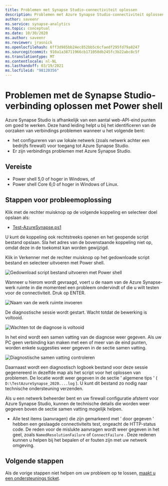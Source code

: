 ```yaml
---
title: Problemen met Synapse Studio-connectiviteit oplossen
description: Problemen met Azure Synapse Studio-connectiviteit oplossen met Power shell
author: saveenr
ms.service: synapse-analytics
ms.topic: conceptual
ms.date: 10/30/2020
ms.author: saveenr
ms.reviewer: jrasnick
ms.openlocfilehash: 6ff3d985bb24ec852bb5c6cfaedf295fd79a8247
ms.sourcegitcommit: 910a1a38711966cb171050db245fc3b22abc8c5f
ms.translationtype: MT
ms.contentlocale: nl-NL
ms.lasthandoff: 03/19/2021
ms.locfileid: "98120356"
---
```

# <a name="troubleshoot-synapse-studio-connectivity-with-powershell"></a>Problemen met de Synapse Studio-verbinding oplossen met Power shell

Azure Synapse Studio is afhankelijk van een aantal web-API-eind punten om goed te werken. Deze hand leiding helpt u bij het identificeren van de oorzaken van verbindings problemen wanneer u het volgende bent:
- het configureren van uw lokale netwerk (zoals netwerk achter een bedrijfs firewall) voor toegang tot Azure Synapse Studio.
- Er zijn verbindings problemen met Azure Synapse Studio.

## <a name="prerequisite"></a>Vereiste

* Power shell 5,0 of hoger in Windows, of
* Power shell Core 6,0 of hoger in Windows of Linux.

## <a name="troubleshooting-steps"></a>Stappen voor probleemoplossing

Klik met de rechter muisknop op de volgende koppeling en selecteer doel opslaan als:

- [Test-AzureSynapse.ps1](https://go.microsoft.com/fwlink/?linkid=2119734)

U kunt de koppeling ook rechtstreeks openen en het geopende script bestand opslaan. Sla het adres van de bovenstaande koppeling niet op, omdat deze in de toekomst kan worden gewijzigd.

Klik in Verkenner met de rechter muisknop op het gedownloade script bestand en selecteer uitvoeren met Power shell.

![Gedownload script bestand uitvoeren met Power shell](media/troubleshooting-synapse-studio-powershell/run-with-powershell.png)

Wanneer u hierom wordt gevraagd, voert u de naam van de Azure Synapse-werk ruimte in die momenteel een probleem ondervindt of die u wilt testen voor de connectiviteit. Druk op ENTER.

![Naam van de werk ruimte invoeren](media/troubleshooting-synapse-studio-powershell/enter-workspace-name.png)

De diagnostische sessie wordt gestart. Wacht totdat de bewerking is voltooid.

![Wachten tot de diagnose is voltooid](media/troubleshooting-synapse-studio-powershell/wait-for-diagnosis.png)

In het eind wordt een samen vatting van de diagnose weer gegeven. Als uw PC geen verbinding kan maken met een of meer van de eind punten, worden enkele suggesties weer gegeven in de sectie samen vatting.

![Diagnostische samen vatting controleren](media/troubleshooting-synapse-studio-powershell/diagnosis-summary.png)

Daarnaast wordt een diagnostisch logboek bestand voor deze sessie gegenereerd in dezelfde map als het script voor het oplossen van problemen. De locatie wordt weer gegeven in de sectie ' algemene tips ' ( `D:\TestAzureSynapse_2020....log` ). U kunt dit bestand zo nodig naar technische ondersteuning verzenden.

Als u een netwerk beheerder bent en uw firewall configuratie afstemt voor Azure Synapse Studio, kunnen de technische details die worden weer gegeven boven de sectie samen vatting mogelijk helpen.

* Alle test items (aanvragen) die zijn gemarkeerd met ' door gegeven ' hebben een geslaagde connectiviteits test, ongeacht de HTTP-status code.
 De reden voor de mislukte aanvragen wordt weer gegeven in het geel, zoals `NamedResolutionFailure` of `ConnectFailure` . Deze redenen kunnen u helpen bij het bepalen of er fouten zijn met uw netwerk omgeving.


## <a name="next-steps"></a>Volgende stappen
Als de vorige stappen niet helpen om uw probleem op te lossen, [maakt u een ondersteunings ticket](../sql-data-warehouse/sql-data-warehouse-get-started-create-support-ticket.md).